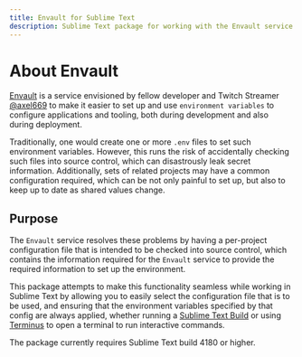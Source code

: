 ```yaml
---
title: Envault for Sublime Text
description: Sublime Text package for working with the Envault service in your projects
---
```


# About Envault

[Envault](https://github.com/axel669/envault) is a service envisioned by fellow
developer and Twitch Streamer [@axel669](https://github.com/axel669) to make it
easier to set up and use `environment variables` to configure applications and
tooling, both during development and also during deployment.

Traditionally, one would create one or more `.env` files to set such
environment variables. However, this runs the risk of accidentally checking
such files into source control, which can disastrously leak secret information.
Additionally, sets of related projects may have a common configuration
required, which can be not only painful to set up, but also to keep up to date
as shared values change.


## Purpose

The `Envault` service resolves these problems by having a per-project
configuration file that is intended to be checked into source control, which
contains the information required for the `Envault` service to provide the
required information to set up the environment.

This package attempts to make this functionality seamless while working in
Sublime Text by allowing you to easily select the configuration file that is to
be used, and ensuring that the environment variables specified by that config
are always applied, whether running a
[Sublime Text Build](https://www.sublimetext.com/docs/build_systems.html) or
using [Terminus](https://packagecontrol.io/packages/Terminus) to open a terminal
to run interactive commands.

The package currently requires Sublime Text build 4180 or higher.